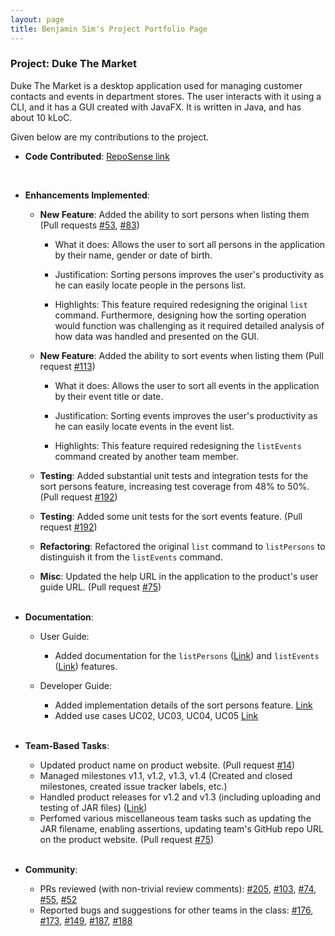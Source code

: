 ```yaml
---
layout: page
title: Benjamin Sim's Project Portfolio Page
---
```


### Project: Duke The Market

Duke The Market is a desktop application used for managing customer contacts and events in department stores. The user interacts with it using a CLI, and it has a GUI created with JavaFX. It is written in Java, and has about 10 kLoC.

Given below are my contributions to the project.

* **Code Contributed**: [RepoSense link](https://nus-cs2103-ay2223s1.github.io/tp-dashboard/?search=benjamin-sim&breakdown=true)
<br>

* **Enhancements Implemented**:

  * **New Feature**: Added the ability to sort persons when listing them (Pull requests [#53](https://github.com/AY2223S1-CS2103-F09-2/tp/pull/53), [#83](https://github.com/AY2223S1-CS2103-F09-2/tp/pull/83))
    * What it does: Allows the user to sort all persons in the application by their name, gender or date of birth.

    * Justification: Sorting persons improves the user's productivity as he can easily locate people in the persons list.

    * Highlights: This feature required redesigning the original `list` command. Furthermore, designing how the sorting operation would function was challenging as it required detailed analysis of how data was handled and presented on the GUI.

  * **New Feature**: Added the ability to sort events when listing them (Pull request [#113](https://github.com/AY2223S1-CS2103-F09-2/tp/pull/113))
    * What it does: Allows the user to sort all events in the application by their event title or date.

    * Justification: Sorting events improves the user's productivity as he can easily locate events in the event list.

    * Highlights: This feature required redesigning the `listEvents` command created by another team member.


  * **Testing**: Added substantial unit tests and integration tests for the sort persons feature, increasing test coverage from 48% to 50%. (Pull request [#192](https://github.com/AY2223S1-CS2103-F09-2/tp/pull/192))

  * **Testing**: Added some unit tests for the sort events feature. (Pull request [#192](https://github.com/AY2223S1-CS2103-F09-2/tp/pull/192))

  * **Refactoring**: Refactored the original `list` command to `listPersons` to distinguish it from the `listEvents` command.

  * **Misc**: Updated the help URL in the application to the product's user guide URL. (Pull request [#75](https://github.com/AY2223S1-CS2103-F09-2/tp/pull/75))
<br><br>

* **Documentation**:
  * User Guide:
    * Added documentation for the `listPersons` ([Link](https://ay2223s1-cs2103-f09-2.github.io/tp/UserGuide.html#listing-all-persons--listpersons)) and `listEvents` ([Link](https://ay2223s1-cs2103-f09-2.github.io/tp/UserGuide.html#listing-all-events-listevents)) features.

  * Developer Guide:
    * Added implementation details of the sort persons feature. [Link](https://ay2223s1-cs2103-f09-2.github.io/tp/DeveloperGuide.html#sort-persons)
    * Added use cases UC02, UC03, UC04, UC05 [Link](https://ay2223s1-cs2103-f09-2.github.io/tp/DeveloperGuide.html#use-cases)
<br><br>

* **Team-Based Tasks**:
  * Updated product name on product website. (Pull request [#14](https://github.com/AY2223S1-CS2103-F09-2/tp/pull/14))
  * Managed milestones v1.1, v1.2, v1.3, v1.4 (Created and closed milestones, created issue tracker labels, etc.)
  * Handled product releases for v1.2 and v1.3 (including uploading and testing of JAR files) ([Link](https://github.com/AY2223S1-CS2103-F09-2/tp/releases))
  * Perfomed various miscellaneous team tasks such as updating the JAR filename, enabling assertions, updating team's GitHub repo URL on the product website. (Pull request [#75](https://github.com/AY2223S1-CS2103-F09-2/tp/pull/75))
<br><br>

* **Community**:
  * PRs reviewed (with non-trivial review comments):
  [#205](https://github.com/AY2223S1-CS2103-F09-2/tp/pull/205),
  [#103](https://github.com/AY2223S1-CS2103-F09-2/tp/pull/103),
  [#74](https://github.com/AY2223S1-CS2103-F09-2/tp/pull/74#pullrequestreview-1143187992),
  [#55](https://github.com/AY2223S1-CS2103-F09-2/tp/pull/55#pullrequestreview-1139049629),
  [#52](https://github.com/AY2223S1-CS2103-F09-2/tp/pull/52#pullrequestreview-1136739682)
  * Reported bugs and suggestions for other teams in the class:
  [#176](https://github.com/AY2223S1-CS2103T-W12-4/tp/issues/176),
  [#173](https://github.com/AY2223S1-CS2103T-W12-4/tp/issues/173),
  [#149](https://github.com/AY2223S1-CS2103T-W12-4/tp/issues/149),
  [#187](https://github.com/AY2223S1-CS2103T-W12-4/tp/issues/187),
  [#188](https://github.com/AY2223S1-CS2103T-W12-4/tp/issues/188)

